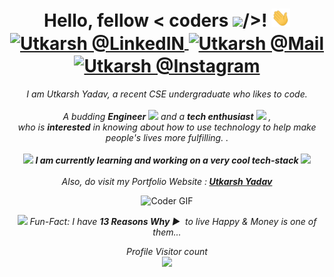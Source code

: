 
<h1 align="center"><b>Hello, fellow &lt coders </b><img src="https://github.com/TheDudeThatCode/TheDudeThatCode/blob/master/Assets/Earth.gif" width="24px">/&gt! <img src="https://raw.githubusercontent.com/ABSphreak/ABSphreak/master/gifs/Hi.gif" width="30px">
<br>
<a href="https://www.linkedin.com/in/utkarshyadav1231/">
  <img align="center" alt="Utkarsh @LinkedIN" width="22px" src="https://cdn.jsdelivr.net/npm/simple-icons@v3/icons/linkedin.svg" />
</a>
  <a href="mailto:utkarshyadav1231@gmail.com">
  <img align="center" alt="Utkarsh @Mail" width="22px" src="https://cdn.jsdelivr.net/npm/simple-icons@v3/icons/gmail.svg" />
</a>

<a href="https://www.instagram.com/i_am_utkarsh__/">
  <img align="center" alt="Utkarsh @Instagram" width="22px" src="https://cdn.jsdelivr.net/npm/simple-icons@v3/icons/instagram.svg" />
</a>
</h1>

<p align="center">
  <em>
    I am Utkarsh Yadav, a recent CSE undergraduate who likes to code.  <br><br>
    A budding <b>Engineer</b> <img src="https://github.com/TheDudeThatCode/TheDudeThatCode/blob/master/Assets/Developer.gif" width="30px"> and a <b>tech enthusiast</b>&nbsp;<img src="https://github.com/TheDudeThatCode/TheDudeThatCode/blob/master/Assets/Designer.gif" width="36px">&nbsp,<br>who is <b>interested</b> in knowing about how to use technology to help make people's lives more fulfilling.&nbsp.
  </em> 
  <br><br>
  <img src="https://media.giphy.com/media/WUlplcMpOCEmTGBtBW/giphy.gif" width="40"/>
  <b>
    <i>I am currently learning and working on a very cool tech-stack</i></b> 
  <img src="https://media.giphy.com/media/7j2hfyeVcDtf2/giphy.gif" width="50" /> 
  <br><br>
    <i>Also, do visit my Portfolio Website :<b> <a href="https://utkarshyadav.ml/"><b>Utkarsh Yadav</b></a> </i></b>
</p>


<p  align="center"><img src="https://media.giphy.com/media/SWoSkN6DxTszqIKEqv/giphy.gif" alt="Coder GIF" width="500" height="400"> 
  
  <p align="center">
  <em>
<img src="https://media.giphy.com/media/ObNTw8Uzwy6KQ/giphy.gif" width="20px">&nbsp;Fun-Fact: I have <b>13 Reasons Why</b> ▶️&nbsp; to live Happy & Money is one of them... </em></p>
  
<p align="center"> 
  <i>Profile Visitor count</i><br>
  <img src="https://profile-counter.glitch.me/utkarsh-yadav1231/count.svg" /> 
  <!-- <img src="https://komarev.com/ghpvc/?username=utkarsh-yadav1231&color=green" /> -->
</p>

